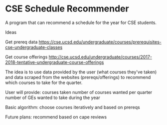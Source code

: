 # CSE Schedule Recommender

A program that can recommend a schedule for the year for CSE students.

Ideas

Get prereq data
https://cse.ucsd.edu/undergraduate/courses/prerequisites-cse-undergraduate-classes

Get course offerings
http://cse.ucsd.edu/undergraduate/courses/2017-2018-tentative-undergraduate-course-offerings

The idea is to use data provided by the user (what courses they've taken) and data scraped from the
websites (prereqs/offerings) to recommend which courses to take for the quarter.

User will provide:
courses taken
number of courses wanted per quarter
number of GEs wanted to take during the year

Basic algorithm:
choose courses iteratively and based on prereqs

Future plans:
recommend based on cape reviews